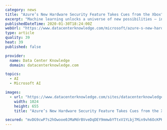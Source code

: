 ```yaml
---
category: news
title: "Azure’s New Hardware Security Feature Takes Cues from the Xbox"
excerpt: "Machine learning unlocks a universe of new possibilities – in medical ... In November, Microsoft announced it was bringing confidential computing to Kubernetes clusters in Azure. Related: Microsoft Security Splash: What It Means for the Tech Giant ..."
publishedDateTime: 2020-01-30T18:24:00Z
webUrl: "https://www.datacenterknowledge.com/microsoft/azure-s-new-hardware-security-feature-takes-cues-xbox"
type: article
quality: 39
heat: 39
published: false

provider:
  name: Data Center Knowledge
  domain: datacenterknowledge.com

topics:
  - AI
  - Microsoft AI

images:
  - url: "https://www.datacenterknowledge.com/sites/datacenterknowledge.com/files/xbox%20one%20controller%202014%20getty.jpg"
    width: 1024
    height: 655
    title: "Azure’s New Hardware Security Feature Takes Cues from the Xbox"

secured: "mvDG9cwP7s2hOwooe0JMaMdrBVveDqDEY9mmwbYTtxV1YLbj7Min9vh6OcKPKH8O+kLf1tjmO8/gwfTNIUYKRzsj8vZVRfe1zH6qhlE0hIZWF/i2VyOdkH7pWacugq/6LlaXirfrBY03a97M+X1GhBtgpaecjim8Kccm4ZZRsZQYMDiPJ1k3aaP3YLgyIZEKf6ZAhhBiC/HYqz+hCQvcxZ662X5EKn0UAU+/IB/S1OFcdkzccAv9k9v2R3nceIhg/zUYy+9LNS+/wiEYFj6PXV0EIba8odyz/0fqpoSeWiho/N2h+GMWBOtdZ3uCiFHj;KUzggcU9eGf3x2gMV8+UzA=="
---
```


